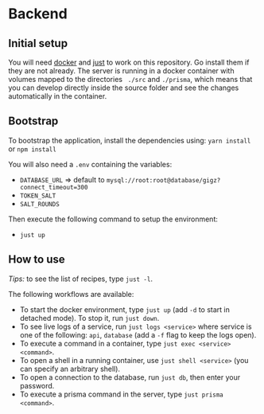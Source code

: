 # Backend

## Initial setup

You will need [docker](https://www.docker.com) and [just](https://github.com/casey/just) to work on this repository. Go install them if they are not already. The server is running in a docker container with volumes mapped to the directories `
./src` and `./prisma`, which means that you can develop directly inside the source folder and see the changes automatically in the container.

## Bootstrap

To bootstrap the application, install the dependencies using:
`yarn install` or `npm install`

You will also need a `.env` containing the variables:
- `DATABASE_URL` => default to `mysql://root:root@database/gigz?connect_timeout=300`
- `TOKEN_SALT`
- `SALT_ROUNDS`

Then execute the following command to setup the environment:
- `just up`

## How to use

*Tips:* to see the list of recipes, type `just -l`.

The following workflows are available:
- To start the docker environment, type `just up` (add `-d` to start in detached mode). To stop it, run `just down`.
- To see live logs of a service, run `just logs <service>` where service is one of the following: `api`, `database` (add a `-f` flag to keep the logs open).
- To execute a command in a container, type `just exec <service> <command>`.
- To open a shell in a running container, use `just shell <service>` (you can specify an arbitrary shell).
- To open a connection to the database, run `just db`, then enter your password.
- To execute a prisma command in the server, type `just prisma <command>`.
